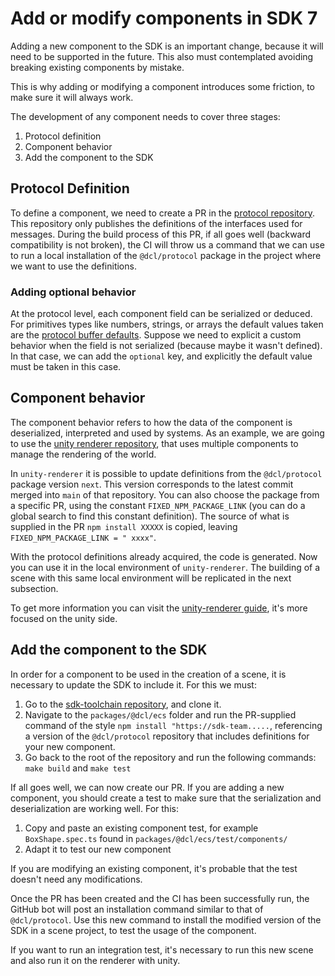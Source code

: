 # Add or modify components in SDK 7

Adding a new component to the SDK is an important change, because it will need to be supported in the future. This also must contemplated avoiding breaking existing components by mistake.

This is why adding or modifying a component introduces some friction, to make sure it will always work. 

The development of any component needs to cover three stages:

1. Protocol definition
2. Component behavior
3. Add the component to the SDK
 
## Protocol Definition

To define a component, we need to create a PR in the [protocol repository](https://github.com/decentraland/protocol). This repository only publishes the definitions of the interfaces used for messages. During the build process of this PR, if all goes well (backward compatibility is not broken), the CI will throw us a command that we can use to run a local installation of the `@dcl/protocol` package in the project where we want to use the definitions.

### Adding optional behavior
At the protocol level, each component field can be serialized or deduced. For primitives types like numbers, strings, or arrays the default values taken are the [protocol buffer defaults](https://developers.google.com/protocol-buffers/docs/proto3#default). Suppose we need to explicit a custom behavior when the field is not serialized (because maybe it wasn't defined). In that case, we can add the `optional` key, and explicitly the default value must be taken in this case.

## Component behavior

The component behavior refers to how the data of the component is deserialized, interpreted and used by systems.
As an example, we are going to use the [unity renderer repository](https://github.com/decentraland/unity-renderer), that uses multiple components to manage the rendering of the world.

In `unity-renderer` it is possible to update definitions from the `@dcl/protocol` package version `next`. This version corresponds to the latest commit merged into `main` of that repository. You can also choose the package from a specific PR, using the constant `FIXED_NPM_PACKAGE_LINK` (you can do a global search to find this constant definition). The source of what is supplied in the PR `npm install XXXXX` is copied, leaving `FIXED_NPM_PACKAGE_LINK = " xxxx"`.

With the protocol definitions already acquired, the code is generated. Now you can use it in the local environment of `unity-renderer`. The building of a scene with this same local environment will be replicated in the next subsection.

To get more information you can visit the [unity-renderer guide](https://github.com/decentraland/unity-renderer/blob/dev/docs/ecs7-component-creation.md), it's more focused on the unity side.



## Add the component to the SDK

In order for a component to be used in the creation of a scene, it is necessary to update the SDK to include it. For this we must:

1. Go to the [sdk-toolchain repository](https://github.com/decentraland/js-sdk-toolchain), and clone it.
2. Navigate to the `packages/@dcl/ecs` folder and run the PR-supplied command of the style `npm install "https://sdk-team.....`, referencing a version of the `@dcl/protocol` repository that includes definitions for your new component.
3. Go back to the root of the repository and run the following commands: `make build` and `make test`

If all goes well, we can now create our PR. If you are adding a new component, you should create a test to make sure that the serialization and deserialization are working well. For this:

1. Copy and paste an existing component test, for example `BoxShape.spec.ts` found in `packages/@dcl/ecs/test/components/`
2. Adapt it to test our new component

If you are modifying an existing component, it's probable that the test doesn't need any modifications.

Once the PR has been created and the CI has been successfully run, the GitHub bot will post an installation command similar to that of `@dcl/protocol`. Use this new command to install the modified version of the SDK in a scene project, to test the usage of the component.

If you want to run an integration test, it's necessary to run this new scene and also run it on the renderer with unity.
